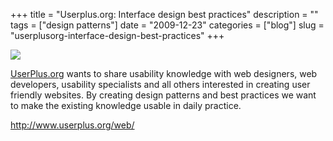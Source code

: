 +++
title = "Userplus.org: Interface design best practices"
description = ""
tags = ["design patterns"]
date = "2009-12-23"
categories = ["blog"]
slug = "userplusorg-interface-design-best-practices"
+++



  <div class="notebook-screenshot"><a href="http://www.userplus.org/web/"><img src="http://media.konigi.com/bluga/wt4b325ecd253ee_large.jpg"/></a></div><p><a href="http://www.userplus.org/web/">UserPlus.org</a> wants to share usability knowledge with web designers, web developers, usability specialists and all others interested in creating user friendly websites. By creating design patterns and best practices we want to make the existing knowledge usable in daily practice.</p>

    
  <a href="http://www.userplus.org/web/">http://www.userplus.org/web/</a>
